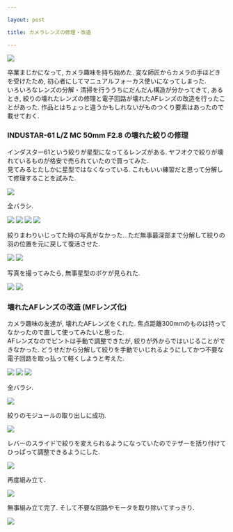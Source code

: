 ```yaml
---

layout: post

title: カメラレンズの修理・改造

---
```


<img src="https://gakuseishitsu.github.io/images/camera_lens/cam1.jpg">

卒業まじかになって, カメラ趣味を持ち始めた. 変な師匠からカメラの手ほどきを受けたため, 初心者にしてマニュアルフォーカス使いになってしまった.  
いろいろなレンズの分解・清掃を行ううちにだんだん構造が分かってきて, あるとき, 絞りの壊れたレンズの修理と電子回路が壊れたAFレンズの改造を行ったことがあった. 作品とはちょっと違うかもしれないがものつくり要素はあったので載せておく.  

### INDUSTAR-61 L/Z MC 50mm F2.8 の壊れた絞りの修理

インダスター61という絞りが星型になってるレンズがある. ヤフオクで絞りが壊れているものが格安で売られていたので買ってみた.  
見てみるとたしかに星型ではなくなっている. これもいい練習だと思って分解して修理することを試みた.  

<img src="https://gakuseishitsu.github.io/images/camera_lens/cam2.jpg">

全バラシ.  

<img src="https://gakuseishitsu.github.io/images/camera_lens/cam3.jpg">
<img src="https://gakuseishitsu.github.io/images/camera_lens/cam4.jpg">
<img src="https://gakuseishitsu.github.io/images/camera_lens/cam5.jpg">
<img src="https://gakuseishitsu.github.io/images/camera_lens/cam6.jpg">

絞りまわりいじってた時の写真がなかった...ただ無事最深部まで分解して絞りの羽の位置を元に戻して復活させた.  

<img src="https://gakuseishitsu.github.io/images/camera_lens/cam7.jpg">
<img src="https://gakuseishitsu.github.io/images/camera_lens/cam8.jpg">

写真を撮ってみたら, 無事星型のボケが見られた.  

<img src="https://gakuseishitsu.github.io/images/camera_lens/cam9.jpg">
<img src="https://gakuseishitsu.github.io/images/camera_lens/cam10.jpg">

### 壊れたAFレンズの改造 (MFレンズ化)

カメラ趣味の友達が, 壊れたAFレンズをくれた. 焦点距離300mmのものは持ってなかったので直して使ってみたいと思った.  
AFレンズなのでピントは手動で調整できたが, 絞りが外からではいじることができなかった. どうせだから分解して絞りを手動でいじれるようにしてかつ不要な電子回路を取っ払って軽くしようと考えた.  

<img src="https://gakuseishitsu.github.io/images/camera_lens/cam11.jpg">
<img src="https://gakuseishitsu.github.io/images/camera_lens/cam12.jpg">
<img src="https://gakuseishitsu.github.io/images/camera_lens/cam13.jpg">

全バラシ.  

<img src="https://gakuseishitsu.github.io/images/camera_lens/cam14.jpg">

絞りのモジュールの取り出しに成功.  

<img src="https://gakuseishitsu.github.io/images/camera_lens/cam15.jpg">

レバーのスライドで絞りを変えられるようになっていたのでテザーを括り付けてひっぱって調整できるようにした.  

<img src="https://gakuseishitsu.github.io/images/camera_lens/cam16.jpg">

再度組み立て.  

<img src="https://gakuseishitsu.github.io/images/camera_lens/cam17.jpg">

無事組み立て完了. そして不要な回路やモータを取り除いてすっきり.  

<img src="https://gakuseishitsu.github.io/images/camera_lens/cam18.jpg">
